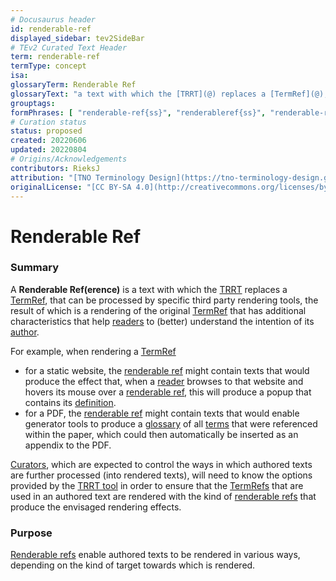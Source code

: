 ```yaml
---
# Docusaurus header
id: renderable-ref
displayed_sidebar: tev2SideBar
# TEv2 Curated Text Header
term: renderable-ref
termType: concept
isa:
glossaryTerm: Renderable Ref
glossaryText: "a text with which the [TRRT](@) replaces a [TermRef](@), that can be processed by specific third party rendering tools, the result of which is a rendering of the original [TermRef](@) that has additional characteristics that help [readers](@) to (better) understand the intention of its [author](@)."
grouptags:
formPhrases: [ "renderable-ref{ss}", "renderableref{ss}", "renderable-reference{ss}" ]
# Curation status
status: proposed
created: 20220606
updated: 20220804
# Origins/Acknowledgements
contributors: RieksJ
attribution: "[TNO Terminology Design](https://tno-terminology-design.github.io/tev2-specifications/docs)"
originalLicense: "[CC BY-SA 4.0](http://creativecommons.org/licenses/by-sa/4.0/?ref=chooser-v1)"
---
```


# Renderable Ref

### Summary
A **Renderable Ref(erence)** is a text with which the [TRRT](@) replaces a [TermRef](@), that can be processed by specific third party rendering tools, the result of which is a rendering of the original [TermRef](@) that has additional characteristics that help [readers](@) to (better) understand the intention of its [author](@).

For example, when rendering a [TermRef](@)

- for a static website, the [renderable ref](@) might contain texts that would produce the effect that, when a [reader](@) browses to that website and hovers its mouse over a [renderable ref](@), this will produce a popup that contains its [definition](@).
- for a PDF, the [renderable ref](@) might contain texts that would enable generator tools to produce a [glossary](@) of all [terms](@) that were referenced within the paper, which could then automatically be inserted as an appendix to the PDF.

[Curators](@), which are expected to control the ways in which authored texts are further processed (into rendered texts), will need to know the options provided by the [TRRT tool](trrt@) in order to ensure that the [TermRefs](@) that are used in an authored text are rendered with the kind of [renderable refs](@) that produce the envisaged rendering effects.

### Purpose
[Renderable refs](@) enable authored texts to be rendered in various ways, depending on the kind of target towards which is rendered.